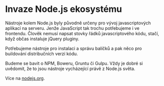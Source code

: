 # Invaze Node.js ekosystému

Nástroje kolem Node.js byly původně určeny pro vývoj javascriptových aplikací na serveru. Jenže JavaScript tak trochu potřebujeme i ve frontendu. Člověk nemusí napsat stovky řádků javascriptového kódu, stačí, když občas instaluje jQuery pluginy.

Potřebujeme nástroje pro instalaci a správu balíčků a pak něco pro buildování distribučních verzí kódu.

Budeme se bavit o NPM, Boweru, Gruntu či Gulpu. Vždy je dobré si uvědomit, že to jsou nástroje vycházející právě z Node.js světa.

Více na [nodejs.org](https://nodejs.org/).
